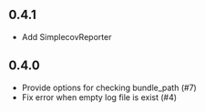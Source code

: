 ## 0.4.1

- Add SimplecovReporter

## 0.4.0

- Provide options for checking bundle_path (#7)
- Fix error when empty log file is exist (#4)
